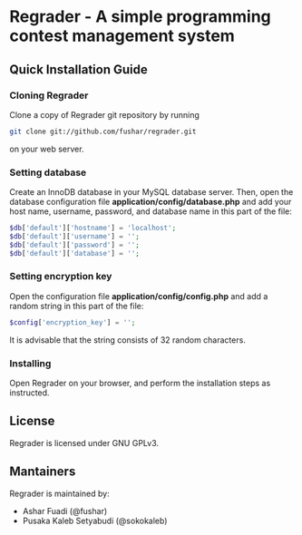Regrader - A simple programming contest management system
=========================================================

Quick Installation Guide
------------------------

### Cloning Regrader

Clone a copy of Regrader git repository by running

```bash
git clone git://github.com/fushar/regrader.git
```

on your web server.

### Setting database

Create an InnoDB database in your MySQL database server. Then, open the database configuration file **application/config/database.php** and add your host name, username, password, and database name in this part of the file:

```php
$db['default']['hostname'] = 'localhost';
$db['default']['username'] = '';
$db['default']['password'] = '';
$db['default']['database'] = '';
```

### Setting encryption key

Open the configuration file **application/config/config.php** and add a random string in this part of the file:

```php
$config['encryption_key'] = '';
```

It is advisable that the string consists of 32 random characters.

### Installing

Open Regrader on your browser, and perform the installation steps as instructed.

License
-------

Regrader is licensed under GNU GPLv3.

Mantainers
----------

Regrader is maintained by:

- Ashar Fuadi (@fushar)
- Pusaka Kaleb Setyabudi (@sokokaleb)
